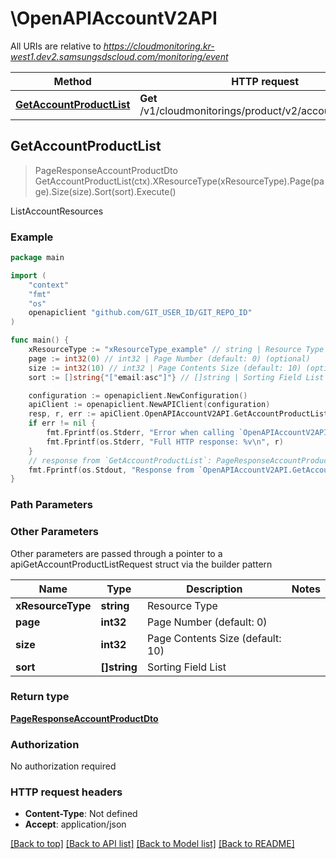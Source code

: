 # \OpenAPIAccountV2API

All URIs are relative to *https://cloudmonitoring.kr-west1.dev2.samsungsdscloud.com/monitoring/event*

Method | HTTP request | Description
------------- | ------------- | -------------
[**GetAccountProductList**](OpenAPIAccountV2API.md#GetAccountProductList) | **Get** /v1/cloudmonitorings/product/v2/accounts/products | ListAccountResources



## GetAccountProductList

> PageResponseAccountProductDto GetAccountProductList(ctx).XResourceType(xResourceType).Page(page).Size(size).Sort(sort).Execute()

ListAccountResources



### Example

```go
package main

import (
	"context"
	"fmt"
	"os"
	openapiclient "github.com/GIT_USER_ID/GIT_REPO_ID"
)

func main() {
	xResourceType := "xResourceType_example" // string | Resource Type
	page := int32(0) // int32 | Page Number (default: 0) (optional)
	size := int32(10) // int32 | Page Contents Size (default: 10) (optional)
	sort := []string{"["email:asc"]"} // []string | Sorting Field List (optional)

	configuration := openapiclient.NewConfiguration()
	apiClient := openapiclient.NewAPIClient(configuration)
	resp, r, err := apiClient.OpenAPIAccountV2API.GetAccountProductList(context.Background()).XResourceType(xResourceType).Page(page).Size(size).Sort(sort).Execute()
	if err != nil {
		fmt.Fprintf(os.Stderr, "Error when calling `OpenAPIAccountV2API.GetAccountProductList``: %v\n", err)
		fmt.Fprintf(os.Stderr, "Full HTTP response: %v\n", r)
	}
	// response from `GetAccountProductList`: PageResponseAccountProductDto
	fmt.Fprintf(os.Stdout, "Response from `OpenAPIAccountV2API.GetAccountProductList`: %v\n", resp)
}
```

### Path Parameters



### Other Parameters

Other parameters are passed through a pointer to a apiGetAccountProductListRequest struct via the builder pattern


Name | Type | Description  | Notes
------------- | ------------- | ------------- | -------------
 **xResourceType** | **string** | Resource Type | 
 **page** | **int32** | Page Number (default: 0) | 
 **size** | **int32** | Page Contents Size (default: 10) | 
 **sort** | **[]string** | Sorting Field List | 

### Return type

[**PageResponseAccountProductDto**](PageResponseAccountProductDto.md)

### Authorization

No authorization required

### HTTP request headers

- **Content-Type**: Not defined
- **Accept**: application/json

[[Back to top]](#) [[Back to API list]](../README.md#documentation-for-api-endpoints)
[[Back to Model list]](../README.md#documentation-for-models)
[[Back to README]](../README.md)

